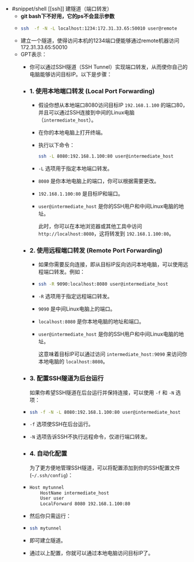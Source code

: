 - #snippet/shell [[ssh]] 建隧道（端口转发）
	- **git bash下不好用，它的ps不会显示参数**
	- ```sh
	  ssh  -f -N -L localhost:1234:172.31.33.65:50010 user@remote
	  ```
	- 建立一个隧道，使得访问本机的1234端口便能够通过remote机器访问 172.31.33.65:50010
	- GPT表示：
		- 你可以通过SSH隧道（SSH Tunnel）实现端口转发，从而使你自己的电脑能够访问目标IP。以下是步骤：
		- ### 1. 使用本地端口转发 (Local Port Forwarding)
			- 假设你想从本地端口8080访问目标IP `192.168.1.100` 的端口80，并且可以通过SSH连接到中间的Linux电脑（`intermediate_host`）。
			- 在你的本地电脑上打开终端。
			- 执行以下命令：
			  
			  ```sh
			  ssh -L 8080:192.168.1.100:80 user@intermediate_host
			  ```
			- `-L` 选项用于指定本地端口转发。
			- `8080` 是你本地电脑上的端口，你可以根据需要更改。
			- `192.168.1.100:80` 是目标IP和端口。
			- `user@intermediate_host` 是你的SSH用户和中间Linux电脑的地址。
			  
			  此时，你可以在本地浏览器或其他工具中访问 `http://localhost:8080`，这将转发到 `192.168.1.100:80`。
		- ### 2. 使用远程端口转发 (Remote Port Forwarding)
			- 如果你需要反向连接，即从目标IP反向访问本地电脑，可以使用远程端口转发。例如：
			- ```sh
			  ssh -R 9090:localhost:8080 user@intermediate_host
			  ```
			- `-R` 选项用于指定远程端口转发。
			- `9090` 是中间Linux电脑上的端口。
			- `localhost:8080` 是你本地电脑的地址和端口。
			- `user@intermediate_host` 是你的SSH用户和中间Linux电脑的地址。
			  
			  这意味着目标IP可以通过访问 `intermediate_host:9090` 来访问你本地电脑的 `localhost:8080`。
		- ### 3. 配置SSH隧道为后台运行
		  
		  如果你希望SSH隧道在后台运行并保持连接，可以使用 `-f` 和 `-N` 选项：
		- ```sh
		  ssh -f -N -L 8080:192.168.1.100:80 user@intermediate_host
		  ```
		- `-f` 选项使SSH在后台运行。
		- `-N` 选项告诉SSH不执行远程命令，仅进行端口转发。
		- ### 4. 自动化配置
		  
		  为了更方便地管理SSH隧道，可以将配置添加到你的SSH配置文件 (`~/.ssh/config`)：
		- ```sh
		  Host mytunnel
		      HostName intermediate_host
		      User user
		      LocalForward 8080 192.168.1.100:80
		  ```
		- 然后你只需运行：
		- ```sh
		  ssh mytunnel
		  ```
		- 即可建立隧道。
		- 通过以上配置，你就可以通过本地电脑访问目标IP了。